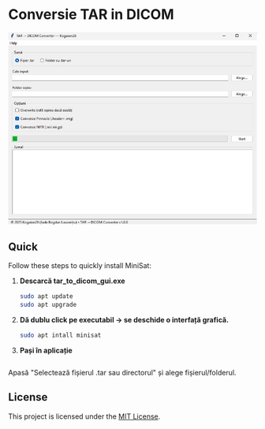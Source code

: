 # Conversie TAR in DICOM


![](https://github.com/kogaion28/Conversie-TAR-in-DICOM/blob/main/poza.jpg)


## Quick 

Follow these steps to quickly install MiniSat:

1. **Descarcă tar_to_dicom_gui.exe**
   ```bash
   sudo apt update
   sudo apt upgrade

2.  **Dă dublu click pe executabil → se deschide o interfață grafică.**
    ```bash
    sudo apt intall minisat

3.  **Pași în aplicație**
    ```bash
   Apasă "Selectează fișierul .tar sau directorul" și alege fișierul/folderul.

## License
This project is licensed under the [MIT License](LICENSE).

